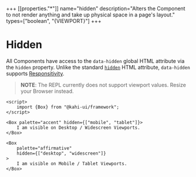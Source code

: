 +++
[[properties."*"]]
name="hidden"
description="Alters the Component to not render anything and take up physical space in a page's layout."
types=["boolean", "{VIEWPORT}"]
+++

# Hidden

All Components have access to the `data-hidden` global HTML attribute via the `hidden` property. Unlike the standard [`hidden`](https://developer.mozilla.org/en-US/docs/Web/HTML/Global_attributes/hidden) HTML attribute, `data-hidden` supports [Responsitivity](../framework/responsitivity.md).

> **NOTE**: The REPL currently does not support viewport values. Resize your Browser instead.

```svelte {title="Hidden Preview" mode="repl"}
<script>
    import {Box} from "@kahi-ui/framework";
</script>

<Box palette="accent" hidden={["mobile", "tablet"]}>
    I am visible on Desktop / Widescreen Viewports.
</Box>

<Box
    palette="affirmative"
    hidden={["desktop", "widescreen"]}
>
    I am visible on Mobile / Tablet Viewports.
</Box>
```
